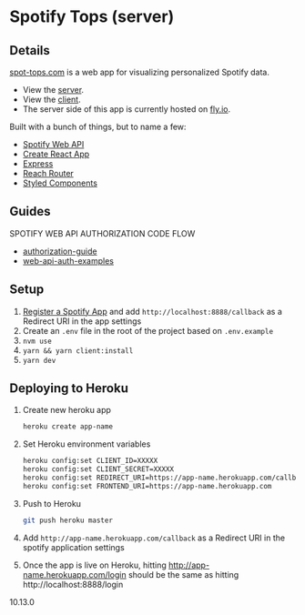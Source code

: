 # Spotify Tops (server)

## Details

[spot-tops.com](https://spot-tops.com) is a web app for visualizing personalized Spotify data.

- View the [server](https://github.com/danydodson/spot-tops-server). 
- View the  [client](https://github.com/danydodson/spot-tops-client).
- The server side of this app is currently hosted on [fly.io](https://fly.io/apps/spot-tops-server).

Built with a bunch of things, but to name a few:

- [Spotify Web API](https://developer.spotify.com/documentation/web-api/)
- [Create React App](https://github.com/facebook/create-react-app)
- [Express](https://expressjs.com/)
- [Reach Router](https://reach.tech/router)
- [Styled Components](https://www.styled-components.com/)

## Guides

SPOTIFY WEB API AUTHORIZATION CODE FLOW

- [authorization-guide](https://developer.spotify.com/documentation/general/guides/authorization-guide/)
- [web-api-auth-examples](https://github.com/spotify/web-api-auth-examples)

## Setup

1. [Register a Spotify App](https://developer.spotify.com/dashboard/applications) and add `http://localhost:8888/callback` as a Redirect URI in the app settings
1. Create an `.env` file in the root of the project based on `.env.example`
1. `nvm use`
1. `yarn && yarn client:install`
1. `yarn dev`

## Deploying to Heroku

1. Create new heroku app

   ```bash
   heroku create app-name
   ```

2. Set Heroku environment variables

   ```bash
   heroku config:set CLIENT_ID=XXXXX
   heroku config:set CLIENT_SECRET=XXXXX
   heroku config:set REDIRECT_URI=https://app-name.herokuapp.com/callback
   heroku config:set FRONTEND_URI=https://app-name.herokuapp.com
   ```

3. Push to Heroku

   ```bash
   git push heroku master
   ```

4. Add `http://app-name.herokuapp.com/callback` as a Redirect URI in the spotify application settings

5. Once the app is live on Heroku, hitting http://app-name.herokuapp.com/login should be the same as hitting http://localhost:8888/login
 
 10.13.0